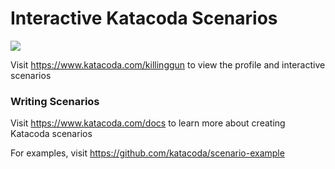 # Interactive Katacoda Scenarios

[![](http://shields.katacoda.com/katacoda/killinggun/count.svg)](https://www.katacoda.com/killinggun "Get your profile on Katacoda.com")

Visit https://www.katacoda.com/killinggun to view the profile and interactive scenarios

### Writing Scenarios
Visit https://www.katacoda.com/docs to learn more about creating Katacoda scenarios

For examples, visit https://github.com/katacoda/scenario-example
